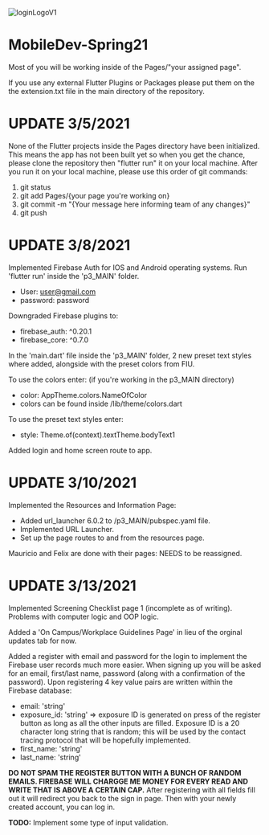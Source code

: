 ![loginLogoV1](https://user-images.githubusercontent.com/71295634/111056805-04571c80-8450-11eb-89e6-1d9e5edc7ce2.png)

# MobileDev-Spring21

Most of you will be working inside of the Pages/"your assigned page".

If you use any external Flutter Plugins or Packages please put them on the the extension.txt file in the main directory of the repository.

# **UPDATE 3/5/2021**

None of the Flutter projects inside the Pages directory have been initialized. This means the app has not been built yet so when you get the chance, please clone the repository then "flutter run" it on your local machine. After you run it on your local machine, please use this order of git commands:

1. git status
2. git add Pages/{your page you're working on}
3. git commit -m "{Your message here informing team of any changes}"
4. git push

# **UPDATE 3/8/2021**

Implemented Firebase Auth for IOS and Android operating systems. Run 'flutter run' inside the 'p3_MAIN' folder.
  - User: user@gmail.com
  - password: password

Downgraded Firebase plugins to:
  - firebase_auth: ^0.20.1
  - firebase_core: ^0.7.0
  
In the 'main.dart' file inside the 'p3_MAIN' folder, 2 new preset text styles where added, alongside with the preset colors from FIU.
  
To use the colors enter: (if you're working in the p3_MAIN directory)
  - color: AppTheme.colors.NameOfColor
  - colors can be found inside /lib/theme/colors.dart

To use the preset text styles enter:
  - style: Theme.of(context).textTheme.bodyText1

Added login and home screen route to app.

# **UPDATE 3/10/2021**

Implemented the Resources and Information Page:
- Added url_launcher 6.0.2 to /p3_MAIN/pubspec.yaml file.
- Implemented URL Launcher.
- Set up the page routes to and from the resources page.

Mauricio and Felix are done with their pages: NEEDS to be reassigned.

# **UPDATE 3/13/2021**

Implemented Screening Checklist page 1 (incomplete as of writing). Problems with computer logic and OOP logic.

Added a 'On Campus/Workplace Guidelines Page' in lieu of the orginal updates tab for now.

Added a register with email and password for the login to implement the Firebase user records much more easier. When signing up you will be asked for an email, first/last name, password (along with a confirmation of the password). Upon registering 4 key value pairs are written within the Firebase database:
- email: 'string'
- exposure_id: 'string' => exposure ID is generated on press of the register button as long as all the other inputs are filled. Exposure ID is a 20 character long string that is random; this will be used by the contact tracing protocol that will be hopefully implemented.
- first_name: 'string'
- last_name: 'string'

**DO NOT SPAM THE REGISTER BUTTON WITH A BUNCH OF RANDOM EMAILS. FIREBASE WILL CHARGGE ME MONEY FOR EVERY READ AND WRITE THAT IS ABOVE A CERTAIN CAP.** After registering with all fields fill out it will redirect you back to the sign in page. Then with your newly created account, you can log in.

**TODO:** Implement some type of input validation.
